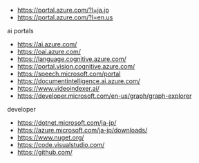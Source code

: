 - https://portal.azure.com/?l=ja.jp
- https://portal.azure.com/?l=en.us

ai portals
- https://ai.azure.com/
- https://oai.azure.com/
- https://language.cognitive.azure.com/
- https://portal.vision.cognitive.azure.com/
- https://speech.microsoft.com/portal
- https://documentintelligence.ai.azure.com/
- https://www.videoindexer.ai/
- https://developer.microsoft.com/en-us/graph/graph-explorer

developer
- https://dotnet.microsoft.com/ja-jp/
- https://azure.microsoft.com/ja-jp/downloads/
- https://www.nuget.org/
- https://code.visualstudio.com/
- https://github.com/
